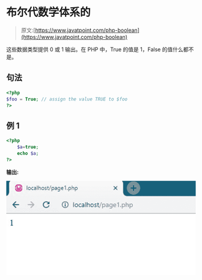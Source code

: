 # 布尔代数学体系的

> 原文:[https://www.javatpoint.com/php-boolean](https://www.javatpoint.com/php-boolean)

这些数据类型提供 0 或 1 输出。在 PHP 中，True 的值是 1，False 的值什么都不是。

## 句法

```php
<?php
$foo = True; // assign the value TRUE to $foo
?> 

```

## 例 1

```php
<?php
	$a=true;
	echo $a;
?>

```

**输出:**

![PHP Boolean](img/0bbb7c2fb928b36be63ec69715b2d6b5.png)